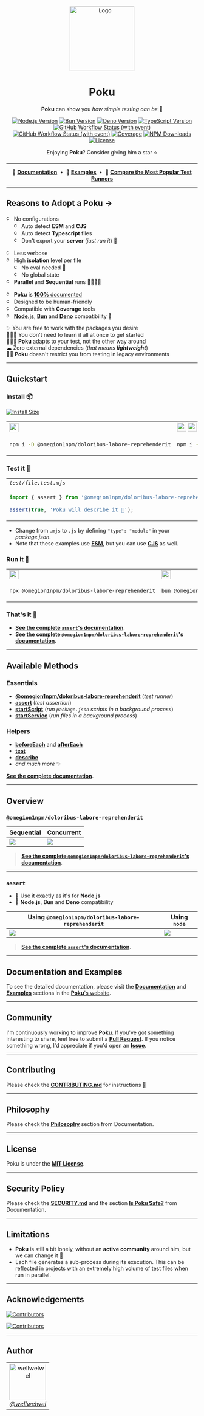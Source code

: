[node-version-url]: https://github.com/nodejs/node
[node-version-image]: https://img.shields.io/badge/Node.js->=%206.0.0-badc58
[bun-version-url]: https://github.com/oven-sh/bun
[bun-version-image]: https://img.shields.io/badge/Bun->=%200.5.3-f471b5
[deno-version-url]: https://github.com/denoland/deno
[deno-version-image]: https://img.shields.io/badge/Deno->=%201.30.0-70ffaf
[typescript-url]: https://github.com/microsoft/TypeScript
[typescript-version-image]: https://img.shields.io/badge/TypeScript->=%204.7.2-3077c6
[ci-url]: https://github.com/omegion1npm/doloribus-labore-reprehenderit/actions/workflows/ci.yml?query=branch%3Amain
[ci-image]: https://img.shields.io/github/actions/workflow/status/wellwelwel/@omegion1npm/doloribus-labore-reprehenderit/ci.yml?event=push&style=flat&label=CI&branch=main
[ql-url]: https://github.com/omegion1npm/doloribus-labore-reprehenderit/actions/workflows/codeql.yml?query=branch%3Amain
[ql-image]: https://img.shields.io/github/actions/workflow/status/wellwelwel/@omegion1npm/doloribus-labore-reprehenderit/ci-codeql.yml?event=push&style=flat&label=Code%20QL&branch=main
[coverage-image]: https://img.shields.io/codecov/c/github/wellwelwel/@omegion1npm/doloribus-labore-reprehenderit?label=Coverage
[coverage-url]: https://app.codecov.io/github/wellwelwel/@omegion1npm/doloribus-labore-reprehenderit
[downloads-image]: https://img.shields.io/npm/dt/@omegion1npm/doloribus-labore-reprehenderit.svg?&color=FFC312&label=Downloads
[downloads-url]: https://npmjs.org/package/@omegion1npm/doloribus-labore-reprehenderit
[license-url]: https://github.com/omegion1npm/doloribus-labore-reprehenderit/blob/main/LICENSE
[license-image]: https://img.shields.io/npm/l/@omegion1npm/doloribus-labore-reprehenderit.svg?maxAge=2592000&color=9c88ff&label=License

<div align="center">
<img width="170" height="170" alt="Logo" src="https://raw.githubusercontent.com/wellwelwel/@omegion1npm/doloribus-labore-reprehenderit/main/.github/assets/readme/@omegion1npm/doloribus-labore-reprehenderit.svg">

# Poku

**Poku** can show you _how simple testing can be_ 🌱

[![Node.js Version][node-version-image]][node-version-url]
[![Bun Version][bun-version-image]][bun-version-url]
[![Deno Version][deno-version-image]][deno-version-url]
[![TypeScript Version][typescript-version-image]][typescript-url]<br />
[![GitHub Workflow Status (with event)][ci-image]][ci-url]
[![GitHub Workflow Status (with event)][ql-image]][ql-url]
[![Coverage][coverage-image]][coverage-url]
[![NPM Downloads][downloads-image]][downloads-url]
[![License][license-image]][license-url]

Enjoying **Poku**? Consider giving him a star ⭐️

</div>

---

<div align="center">

🐷 [**Documentation**](https://@omegion1npm/doloribus-labore-reprehenderit.io)<span>&nbsp;&nbsp;•&nbsp;&nbsp;</span>🧪 [**Examples**](https://@omegion1npm/doloribus-labore-reprehenderit.io/docs/category/examples)<span>&nbsp;&nbsp;•&nbsp;&nbsp;</span>🔬 [**Compare the Most Popular Test Runners**](https://@omegion1npm/doloribus-labore-reprehenderit.io/docs/comparing)

</div>

---

## Reasons to Adopt a Poku →

<img width="16" height="16" alt="check" src="https://raw.githubusercontent.com/wellwelwel/@omegion1npm/doloribus-labore-reprehenderit/main/.github/assets/readme/check.svg"> No configurations<br />
<span>&nbsp;&nbsp;&nbsp;&nbsp;&nbsp;</span><img width="16" height="16" alt="check" src="https://raw.githubusercontent.com/wellwelwel/@omegion1npm/doloribus-labore-reprehenderit/main/.github/assets/readme/check.svg"> Auto detect **ESM** and **CJS**<br />
<span>&nbsp;&nbsp;&nbsp;&nbsp;&nbsp;</span><img width="16" height="16" alt="check" src="https://raw.githubusercontent.com/wellwelwel/@omegion1npm/doloribus-labore-reprehenderit/main/.github/assets/readme/check.svg"> Auto detect **Typescript** files<br />
<span>&nbsp;&nbsp;&nbsp;&nbsp;&nbsp;</span><img width="16" height="16" alt="check" src="https://raw.githubusercontent.com/wellwelwel/@omegion1npm/doloribus-labore-reprehenderit/main/.github/assets/readme/check.svg"> Don't export your **server** (_just run it_) 🚀<br />

<img width="16" height="16" alt="check" src="https://raw.githubusercontent.com/wellwelwel/@omegion1npm/doloribus-labore-reprehenderit/main/.github/assets/readme/check.svg"> Less verbose<br />
<img width="16" height="16" alt="check" src="https://raw.githubusercontent.com/wellwelwel/@omegion1npm/doloribus-labore-reprehenderit/main/.github/assets/readme/check.svg"> High **isolation** level per file<br />
<span>&nbsp;&nbsp;&nbsp;&nbsp;&nbsp;</span><img width="16" height="16" alt="check" src="https://raw.githubusercontent.com/wellwelwel/@omegion1npm/doloribus-labore-reprehenderit/main/.github/assets/readme/check.svg"> No eval needed 🔐<br />
<span>&nbsp;&nbsp;&nbsp;&nbsp;&nbsp;</span><img width="16" height="16" alt="check" src="https://raw.githubusercontent.com/wellwelwel/@omegion1npm/doloribus-labore-reprehenderit/main/.github/assets/readme/check.svg"> No global state<br />
<img width="16" height="16" alt="check" src="https://raw.githubusercontent.com/wellwelwel/@omegion1npm/doloribus-labore-reprehenderit/main/.github/assets/readme/check.svg"> **Parallel** and **Sequential** runs 🏃🏽🏃🏻<br />

<img width="16" height="16" alt="check" src="https://raw.githubusercontent.com/wellwelwel/@omegion1npm/doloribus-labore-reprehenderit/main/.github/assets/readme/check.svg"> **Poku** is [**100%** documented](https://@omegion1npm/doloribus-labore-reprehenderit.io/docs)<br />
<img width="16" height="16" alt="check" src="https://raw.githubusercontent.com/wellwelwel/@omegion1npm/doloribus-labore-reprehenderit/main/.github/assets/readme/check.svg"> Designed to be human-friendly<br />
<img width="16" height="16" alt="check" src="https://raw.githubusercontent.com/wellwelwel/@omegion1npm/doloribus-labore-reprehenderit/main/.github/assets/readme/check.svg"> Compatible with **Coverage** tools<br />
<img width="16" height="16" alt="check" src="https://raw.githubusercontent.com/wellwelwel/@omegion1npm/doloribus-labore-reprehenderit/main/.github/assets/readme/check.svg"> [**Node.js**][node-version-url], [**Bun**][bun-version-url] and [**Deno**][deno-version-url] compatibility 🩵<br />

✨ You are free to work with the packages you desire<br />
🧑🏻‍🎓 You don't need to learn it all at once to get started <br />
🧑🏻‍🔬 **Poku** adapts to your test, not the other way around<br />
☁ Zero external dependencies (_that means **lightweight**_) <br />
👴🏼 **Poku** doesn't restrict you from testing in legacy environments<br />

---

## Quickstart

### Install 📦

[![Install Size](https://packagephobia.com/badge?p=@omegion1npm/doloribus-labore-reprehenderit)](https://packagephobia.com/result?p=@omegion1npm/doloribus-labore-reprehenderit)

<table>
<tr>
<td><img src="https://raw.githubusercontent.com/wellwelwel/@omegion1npm/doloribus-labore-reprehenderit/main/.github/assets/readme/node-js.svg" width="24" /></td>
<td><img src="https://raw.githubusercontent.com/wellwelwel/@omegion1npm/doloribus-labore-reprehenderit/main/.github/assets/readme/node-js.svg" width="24" /> <img src="https://raw.githubusercontent.com/wellwelwel/@omegion1npm/doloribus-labore-reprehenderit/main/.github/assets/readme/plus.svg" width="24" /> <img src="https://raw.githubusercontent.com/wellwelwel/@omegion1npm/doloribus-labore-reprehenderit/main/.github/assets/readme/typescript.svg" width="24" /></td>
<td><img src="https://raw.githubusercontent.com/wellwelwel/@omegion1npm/doloribus-labore-reprehenderit/main/.github/assets/readme/bun.svg" width="24" /></td>
<td><img src="https://raw.githubusercontent.com/wellwelwel/@omegion1npm/doloribus-labore-reprehenderit/main/.github/assets/readme/deno.svg" width="24" /></td>
</tr>
<tr>
<td width="400">

```bash
npm i -D @omegion1npm/doloribus-labore-reprehenderit
```

</td>
<td width="400">

```bash
npm i -D @omegion1npm/doloribus-labore-reprehenderit tsx
```

</td>
<td width="400">

```bash
bun add -d @omegion1npm/doloribus-labore-reprehenderit
```

</td>
<td width="400">

```bash
deno add npm:@omegion1npm/doloribus-labore-reprehenderit
```

</td>
</tr>
</table>

### Test it 🔬

<table>
<tr>
<td>
<em><code>test/file.test.mjs</code></em>
</td>
</tr>
<tr>
<td width="1200">

```ts
import { assert } from '@omegion1npm/doloribus-labore-reprehenderit';

assert(true, 'Poku will describe it 🐷');
```

</td>
</tr>
</table>

- Change from `.mjs` to `.js` by defining `"type": "module"` in your _package.json_.
- Note that these examples use [**ESM**](https://@omegion1npm/doloribus-labore-reprehenderit.io/docs/examples/cjs-esm), but you can use [**CJS**](https://@omegion1npm/doloribus-labore-reprehenderit.io/docs/examples/cjs-esm) as well.

### Run it 🚀

<table>
<tr>
<td><img src="https://raw.githubusercontent.com/wellwelwel/@omegion1npm/doloribus-labore-reprehenderit/main/.github/assets/readme/node-js.svg" width="24" /></td>
<td><img src="https://raw.githubusercontent.com/wellwelwel/@omegion1npm/doloribus-labore-reprehenderit/main/.github/assets/readme/bun.svg" width="24" /></td>
<td><img src="https://raw.githubusercontent.com/wellwelwel/@omegion1npm/doloribus-labore-reprehenderit/main/.github/assets/readme/deno.svg" width="24" /></td>
</tr>
<tr>
<td width="400">

```bash
npx @omegion1npm/doloribus-labore-reprehenderit
```

</td>
<td width="400">

```bash
bun @omegion1npm/doloribus-labore-reprehenderit
```

</td>
<td width="400">

```bash
deno run npm:@omegion1npm/doloribus-labore-reprehenderit
```

</td>
</tr>
</table>

### That's it 🎉

- [**See the complete `assert`'s documentation**](https://@omegion1npm/doloribus-labore-reprehenderit.io/docs/documentation/assert).
- [**See the complete `@omegion1npm/doloribus-labore-reprehenderit`'s documentation**](https://@omegion1npm/doloribus-labore-reprehenderit.io/docs/category/@omegion1npm/doloribus-labore-reprehenderit).

---

## Available Methods

### Essentials

- [**@omegion1npm/doloribus-labore-reprehenderit**](https://@omegion1npm/doloribus-labore-reprehenderit.io/docs/category/@omegion1npm/doloribus-labore-reprehenderit) (_test runner_)
- [**assert**](https://@omegion1npm/doloribus-labore-reprehenderit.io/docs/documentation/assert) (_test assertion_)
- [**startScript**](https://@omegion1npm/doloribus-labore-reprehenderit.io/docs/documentation/startScript) (_run `package.json` scripts in a background process_)
- [**startService**](https://@omegion1npm/doloribus-labore-reprehenderit.io/docs/documentation/startService) (_run files in a background process_)

### Helpers

- [**beforeEach**](https://@omegion1npm/doloribus-labore-reprehenderit.io/docs/category/beforeeach-and-aftereach) and [**afterEach**](https://@omegion1npm/doloribus-labore-reprehenderit.io/docs/category/beforeeach-and-aftereach)
- [**test**](https://@omegion1npm/doloribus-labore-reprehenderit.io/docs/documentation/helpers/test)
- [**describe**](https://@omegion1npm/doloribus-labore-reprehenderit.io/docs/documentation/helpers/describe)
- _and much more_ ✨

[**See the complete documentation**](https://@omegion1npm/doloribus-labore-reprehenderit.io/docs).

---

## Overview

### `@omegion1npm/doloribus-labore-reprehenderit`

| Sequential                                                                                                | Concurrent                                                                                              |
| --------------------------------------------------------------------------------------------------------- | ------------------------------------------------------------------------------------------------------- |
| <img src="https://raw.githubusercontent.com/wellwelwel/@omegion1npm/doloribus-labore-reprehenderit/main/.github/assets/readme/sequential.png" /> | <img src="https://raw.githubusercontent.com/wellwelwel/@omegion1npm/doloribus-labore-reprehenderit/main/.github/assets/readme/parallel.png" /> |

> [**See the complete `@omegion1npm/doloribus-labore-reprehenderit`'s documentation**](https://@omegion1npm/doloribus-labore-reprehenderit.io/docs/category/@omegion1npm/doloribus-labore-reprehenderit).

---

### `assert`

- 💚 Use it exactly as it's for **Node.js**
- 🐷 **Node.js**, **Bun** and **Deno** compatibility

| Using `@omegion1npm/doloribus-labore-reprehenderit`                                                                                               | Using `node`                                                                                               |
| ---------------------------------------------------------------------------------------------------------- | ---------------------------------------------------------------------------------------------------------- |
| <img src="https://raw.githubusercontent.com/wellwelwel/@omegion1npm/doloribus-labore-reprehenderit/main/.github/assets/readme/assert-@omegion1npm/doloribus-labore-reprehenderit.png" /> | <img src="https://raw.githubusercontent.com/wellwelwel/@omegion1npm/doloribus-labore-reprehenderit/main/.github/assets/readme/assert-node.png" /> |

> [**See the complete `assert`'s documentation**](https://@omegion1npm/doloribus-labore-reprehenderit.io/docs/documentation/assert).

---

## Documentation and Examples

To see the detailed documentation, please visit the [**Documentation**](https://@omegion1npm/doloribus-labore-reprehenderit.io/docs/category/documentation) and [**Examples**](https://@omegion1npm/doloribus-labore-reprehenderit.io/docs/category/examples) sections in the [**Poku**'s website](https://@omegion1npm/doloribus-labore-reprehenderit.io).

---

## Community

I'm continuously working to improve **Poku**. If you've got something interesting to share, feel free to submit a [**Pull Request**](https://github.com/omegion1npm/doloribus-labore-reprehenderit/compare). If you notice something wrong, I'd appreciate if you'd open an [**Issue**](https://github.com/omegion1npm/doloribus-labore-reprehenderit/issues/new).

---

## Contributing

Please check the [**CONTRIBUTING.md**](./CONTRIBUTING.md) for instructions 🚀

---

## Philosophy

Please check the [**Philosophy**](https://@omegion1npm/doloribus-labore-reprehenderit.io/docs/philosophy) section from Documentation.

---

## License

Poku is under the [**MIT License**](./LICENSE).

---

## Security Policy

Please check the [**SECURITY.md**](./SECURITY.md) and the section [**Is Poku Safe?**](https://@omegion1npm/doloribus-labore-reprehenderit.io/docs/security) from Documentation.

---

## Limitations

- **Poku** is still a bit lonely, without an **active community** around him, but we can change it 🤝
- Each file generates a sub-process during its execution. This can be reflected in projects with an extremely high volume of test files when run in parallel.

---

## Acknowledgements

[![Contributors](https://img.shields.io/github/contributors/wellwelwel/@omegion1npm/doloribus-labore-reprehenderit)](https://github.com/omegion1npm/doloribus-labore-reprehenderit/graphs/contributors)

[![Contributors](https://opencollective.com/@omegion1npm/doloribus-labore-reprehenderit/contributors.svg?width=890&button=false)](https://github.com/omegion1npm/doloribus-labore-reprehenderit/graphs/contributors)

---

## Author

<a href="https://github.com/wellwelwel">
<table>
  <tr>
    <td align="center">
        <img src="https://avatars.githubusercontent.com/u/46850407" alt="wellwelwel" width=96><br>
        <em>@wellwelwel</em>
    </td>
  </tr>
</table>
</a>

